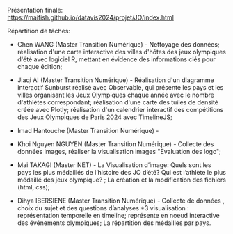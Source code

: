 Présentation finale: https://maifish.github.io/datavis2024/projet/JO/index.html

Répartition de tâches: 

  - Chen WANG (Master Transition Numérique) - Nettoyage des données; réalisation d'une carte interactive des villes d'hôtes des jeux olympiques d'été avec logiciel R, mettant en évidence des informations clés pour chaque édition;

  - Jiaqi AI (Master Transition Numérique) - Réalisation d'un diagramme interactif Sunburst réalisé avec Observable, qui présente les pays et les villes organisant les Jeux Olympiques chaque année avec le nombre d'athlètes correspondant; réalisation d'une carte des tuiles de densité créée avec Plotly; réalisation d'un calendrier interactif des compétitions des Jeux Olympiques de Paris 2024 avec TimelineJS;

  - Imad Hantouche (Master Transition Numérique) -
    
  - Khoi Nguyen NGUYEN (Master Transition Numérique) - Collecte des données images, réaliser la visualisation images "Evaluation 
  des logo";
    
  - Mai TAKAGI (Master NET) - La Visualisation d’image: Quels sont les pays les plus médaillés de l’histoire des JO d’été?
  ⁠Qui est l’athlète le plus médaillé des jeux olympique? ; La création et la modification des fichiers (html, css);

  - Dihya IBERSIENE (Master Transition Numérique) - Collecte de données , choix du sujet et des questions d’analyses 
  *3 visualisation : ⁠représentation temporelle en timeline; ⁠représente en noeud interactive des événements olympiques;
  ⁠⁠La répartition des médailles par pays.

  
